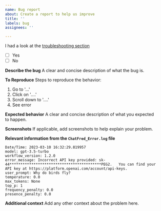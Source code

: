 ```yaml
---
name: Bug report
about: Create a report to help us improve
title: ''
labels: bug
assignees: ''

---
```


I had a look at the [troubleshooting section](https://github.com/chrislemke/ChatFred#troubleshooting-%EF%B8%8F)
- [ ] Yes
- [ ] No

**Describe the bug**
A clear and concise description of what the bug is.

**To Reproduce**
Steps to reproduce the behavior:
1. Go to '...'
2. Click on '....'
3. Scroll down to '....'
4. See error

**Expected behavior**
A clear and concise description of what you expected to happen.

**Screenshots**
If applicable, add screenshots to help explain your problem.

**Relevant information from the `ChatFred_Error.log` file**
```
Date/Time: 2023-03-10 16:32:29.819957
model: gpt-3.5-turbo
workflow_version: 1.2.0
error_message: Incorrect API key provided: sk-44******************************************PEG2.   You can find your API key at https://platform.openai.com/account/api-keys.
user_prompt: Why do birds fly?
temperature: 0.0
max_tokens: None
top_p: 1
frequency_penalty: 0.0
presence_penalty: 0.0
```

**Additional context**
Add any other context about the problem here.
